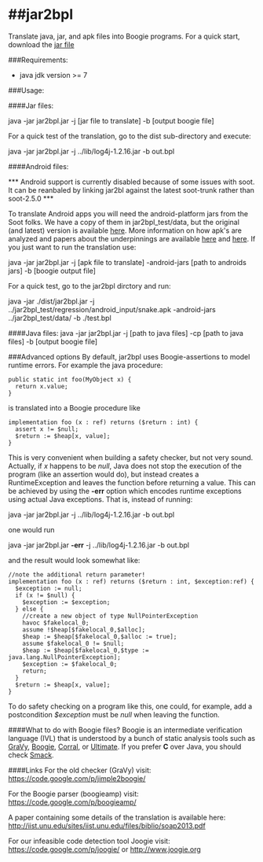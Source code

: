 ##jar2bpl
=======

Translate java, jar, and apk files into Boogie programs.
For a quick start, download the [jar file](https://github.com/martinschaef/jar2bpl/blob/master/jar2bpl/dist/jar2bpl.jar)

###Requirements:
- java jdk version >= 7 


###Usage: 

####Jar files: 

  java -jar jar2bpl.jar -j [jar file to translate] -b [output boogie file]

For a quick test of the translation, go to the dist sub-directory and execute:

  java -jar jar2bpl.jar -j ../lib/log4j-1.2.16.jar -b out.bpl

####Android files:

*** Android support is currently disabled because of some issues with soot. It can be reanbaled by linking jar2bl against the latest soot-trunk rather than soot-2.5.0 *** 

To translate Android apps you will need the android-platform jars from the Soot folks. We have a copy of them in jar2bpl_test/data, but the original (and latest) version is available [here](https://github.com/Sable/android-platforms). More information on how apk's are analyzed and papers about the underpinnings are available [here](http://www.abartel.net/dexpler/) and [here](http://www.bodden.de/2013/01/08/soot-android-instrumentation/). If you just want to run the translation use:

  java -jar jar2bpl.jar -j [apk file to translate] -android-jars [path to androids jars] -b [boogie output file]

For a quick test, go to the jar2bpl dirctory and run:

  java -jar ./dist/jar2bpl.jar -j ../jar2bpl_test/regression/android_input/snake.apk -android-jars ../jar2bpl_test/data/ -b ./test.bpl

####Java files:
  java -jar jar2bpl.jar -j [path to java files] -cp [path to java files] -b [output boogie file]

###Advanced options
By default, jar2bpl uses Boogie-assertions to model runtime errors. For example the java procedure:

    public static int foo(MyObject x) {
      return x.value;
    }

is translated into a Boogie procedure like

    implementation foo (x : ref) returns ($return : int) {
      assert x != $null;
      $return := $heap[x, value];
    }
    
This is very convenient when building a safety checker, but not very sound. Actually, if *x* happens to be *null*, Java does not stop the execution of the program (like an assertion would do), but instead creates a RuntimeException and leaves the function before returning a value. This can be achieved by using the **-err** option which encodes runtime exceptions using actual Java exceptions. That is, instead of running:

  java -jar jar2bpl.jar -j ../lib/log4j-1.2.16.jar -b out.bpl

one would run

  java -jar jar2bpl.jar **-err** -j ../lib/log4j-1.2.16.jar -b out.bpl

and the result would look somewhat like:

    //note the additional return parameter!
    implementation foo (x : ref) returns ($return : int, $exception:ref) {
      $exception := null; 
      if (x != $null) {
        $exception := $exception;
      } else {
        //create a new object of type NullPointerException
        havoc $fakelocal_0;
        assume !$heap[$fakelocal_0,$alloc];
        $heap := $heap[$fakelocal_0,$alloc := true];
        assume $fakelocal_0 != $null;
        $heap := $heap[$fakelocal_0,$type := java.lang.NullPointerException];
        $exception := $fakelocal_0;
        return;
      }
      $return := $heap[x, value];
    }

To do safety checking on a program like this, one could, for example, add a postcondition *$exception* must be *null* when leaving the function.

####What to do with Boogie files?
Boogie is an intermediate verification language (IVL) that is understood by a bunch of static analysis tools such as
[GraVy](http://rise4fun.com/GraVy), [Boogie](http://boogie.codeplex.com/), [Corral](http://corral.codeplex.com/), or [Ultimate](https://monteverdi.informatik.uni-freiburg.de/tomcat//Website/?task=VerifyC#). If you prefer **C** over Java, you should check [Smack](https://github.com/smackers/smack).

####Links
For the old checker (GraVy) visit:
https://code.google.com/p/jimple2boogie/

For the Boogie parser (boogieamp) visit:
https://code.google.com/p/boogieamp/

A paper containing some details of the translation is available here:
http://iist.unu.edu/sites/iist.unu.edu/files/biblio/soap2013.pdf

For our infeasible code detection tool Joogie visit:
https://code.google.com/p/joogie/ or http://www.joogie.org

